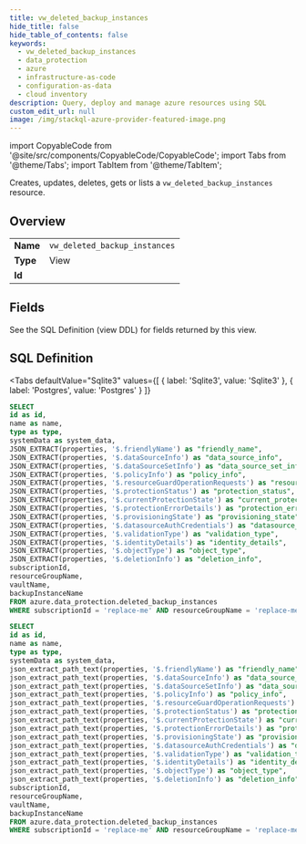```yaml
--- 
title: vw_deleted_backup_instances
hide_title: false
hide_table_of_contents: false
keywords:
  - vw_deleted_backup_instances
  - data_protection
  - azure
  - infrastructure-as-code
  - configuration-as-data
  - cloud inventory
description: Query, deploy and manage azure resources using SQL
custom_edit_url: null
image: /img/stackql-azure-provider-featured-image.png
---
```


import CopyableCode from '@site/src/components/CopyableCode/CopyableCode';
import Tabs from '@theme/Tabs';
import TabItem from '@theme/TabItem';

Creates, updates, deletes, gets or lists a <code>vw_deleted_backup_instances</code> resource.

## Overview
<table><tbody>
<tr><td><b>Name</b></td><td><code>vw_deleted_backup_instances</code></td></tr>
<tr><td><b>Type</b></td><td>View</td></tr>
<tr><td><b>Id</b></td><td><CopyableCode code="azure.data_protection.vw_deleted_backup_instances" /></td></tr>
</tbody></table>

## Fields

See the SQL Definition (view DDL) for fields returned by this view.

## SQL Definition

<Tabs
defaultValue="Sqlite3"
values={[
{ label: 'Sqlite3', value: 'Sqlite3' },
{ label: 'Postgres', value: 'Postgres' }
]}
>
<TabItem value="Sqlite3">

```sql
SELECT
id as id,
name as name,
type as type,
systemData as system_data,
JSON_EXTRACT(properties, '$.friendlyName') as "friendly_name",
JSON_EXTRACT(properties, '$.dataSourceInfo') as "data_source_info",
JSON_EXTRACT(properties, '$.dataSourceSetInfo') as "data_source_set_info",
JSON_EXTRACT(properties, '$.policyInfo') as "policy_info",
JSON_EXTRACT(properties, '$.resourceGuardOperationRequests') as "resource_guard_operation_requests",
JSON_EXTRACT(properties, '$.protectionStatus') as "protection_status",
JSON_EXTRACT(properties, '$.currentProtectionState') as "current_protection_state",
JSON_EXTRACT(properties, '$.protectionErrorDetails') as "protection_error_details",
JSON_EXTRACT(properties, '$.provisioningState') as "provisioning_state",
JSON_EXTRACT(properties, '$.datasourceAuthCredentials') as "datasource_auth_credentials",
JSON_EXTRACT(properties, '$.validationType') as "validation_type",
JSON_EXTRACT(properties, '$.identityDetails') as "identity_details",
JSON_EXTRACT(properties, '$.objectType') as "object_type",
JSON_EXTRACT(properties, '$.deletionInfo') as "deletion_info",
subscriptionId,
resourceGroupName,
vaultName,
backupInstanceName
FROM azure.data_protection.deleted_backup_instances
WHERE subscriptionId = 'replace-me' AND resourceGroupName = 'replace-me' AND vaultName = 'replace-me';
```

</TabItem>
<TabItem value="Postgres">

```sql
SELECT
id as id,
name as name,
type as type,
systemData as system_data,
json_extract_path_text(properties, '$.friendlyName') as "friendly_name",
json_extract_path_text(properties, '$.dataSourceInfo') as "data_source_info",
json_extract_path_text(properties, '$.dataSourceSetInfo') as "data_source_set_info",
json_extract_path_text(properties, '$.policyInfo') as "policy_info",
json_extract_path_text(properties, '$.resourceGuardOperationRequests') as "resource_guard_operation_requests",
json_extract_path_text(properties, '$.protectionStatus') as "protection_status",
json_extract_path_text(properties, '$.currentProtectionState') as "current_protection_state",
json_extract_path_text(properties, '$.protectionErrorDetails') as "protection_error_details",
json_extract_path_text(properties, '$.provisioningState') as "provisioning_state",
json_extract_path_text(properties, '$.datasourceAuthCredentials') as "datasource_auth_credentials",
json_extract_path_text(properties, '$.validationType') as "validation_type",
json_extract_path_text(properties, '$.identityDetails') as "identity_details",
json_extract_path_text(properties, '$.objectType') as "object_type",
json_extract_path_text(properties, '$.deletionInfo') as "deletion_info",
subscriptionId,
resourceGroupName,
vaultName,
backupInstanceName
FROM azure.data_protection.deleted_backup_instances
WHERE subscriptionId = 'replace-me' AND resourceGroupName = 'replace-me' AND vaultName = 'replace-me';
```

</TabItem>
</Tabs>
